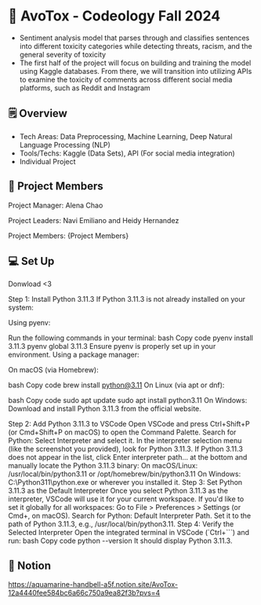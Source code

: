 # 🥑 AvoTox - Codeology Fall 2024
- Sentiment analysis model that parses through and classifies sentences into different toxicity categories while detecting threats, racism, and the general severity of toxicity
- The first half of the project will focus on building and training the model using Kaggle databases. From there, we will transition into utilizing APIs to examine the toxicity of comments across different social media platforms, such as Reddit and Instagram

## 🗒️ Overview 
- Tech Areas: Data Preprocessing, Machine Learning, Deep Natural Language Processing (NLP)
- Tools/Techs: Kaggle (Data Sets), API (For social media integration)
- Individual Project

## 👫 Project Members

Project Manager: Alena Chao

Project Leaders: Navi Emiliano and Heidy Hernandez

Project Members: {Project Members}

## 💻 Set Up

Donwload <3

Step 1: Install Python 3.11.3
If Python 3.11.3 is not already installed on your system:

Using pyenv:

Run the following commands in your terminal:
bash
Copy code
pyenv install 3.11.3
pyenv global 3.11.3
Ensure pyenv is properly set up in your environment.
Using a package manager:

On macOS (via Homebrew):

bash
Copy code
brew install python@3.11
On Linux (via apt or dnf):

bash
Copy code
sudo apt update
sudo apt install python3.11
On Windows: Download and install Python 3.11.3 from the official website.

Step 2: Add Python 3.11.3 to VSCode
Open VSCode and press Ctrl+Shift+P (or Cmd+Shift+P on macOS) to open the Command Palette.
Search for Python: Select Interpreter and select it.
In the interpreter selection menu (like the screenshot you provided), look for Python 3.11.3.
If Python 3.11.3 does not appear in the list, click Enter interpreter path... at the bottom and manually locate the Python 3.11.3 binary:
On macOS/Linux: /usr/local/bin/python3.11 or /opt/homebrew/bin/python3.11
On Windows: C:\Python311\python.exe or wherever you installed it.
Step 3: Set Python 3.11.3 as the Default Interpreter
Once you select Python 3.11.3 as the interpreter, VSCode will use it for your current workspace.
If you'd like to set it globally for all workspaces:
Go to File > Preferences > Settings (or Cmd+, on macOS).
Search for Python: Default Interpreter Path.
Set it to the path of Python 3.11.3, e.g., /usr/local/bin/python3.11.
Step 4: Verify the Selected Interpreter
Open the integrated terminal in VSCode (`Ctrl+```) and run:
bash
Copy code
python --version
It should display Python 3.11.3.

##  💌 Notion
https://aquamarine-handbell-a5f.notion.site/AvoTox-12a4440fee584bc6a66c750a9ea82f3b?pvs=4
